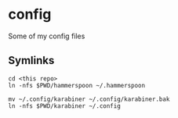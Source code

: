 # config

Some of my config files

## Symlinks 

    cd <this repo>
    ln -nfs $PWD/hammerspoon ~/.hammerspoon

    mv ~/.config/karabiner ~/.config/karabiner.bak
    ln -nfs $PWD/karabiner ~/.config

